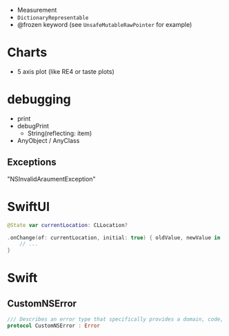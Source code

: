 * Measurement<UnitLength>
* `DictionaryRepresentable`
* @frozen keyword (see `UnsafeMutableRawPointer` for example)

# Charts
* 5 axis plot (like RE4 or taste plots)


# debugging
* print
* debugPrint 
  * String(reflecting: item)
* AnyObject / AnyClass

## Exceptions
"NSInvalidAraumentException"


# SwiftUI
```swift
@State var currentLocation: CLLocation?

.onChange(of: currentLocation, initial: true) { oldValue, newValue in
    // ... 
}
```

# Swift


## CustomNSError
```swift
/// Describes an error type that specifically provides a domain, code, and user-info dictionary.
protocol CustomNSError : Error
```


